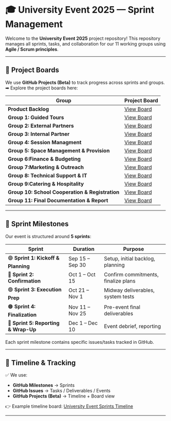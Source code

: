 # 🎓 University Event 2025 — Sprint Management

Welcome to the **University Event 2025** project repository! This repository manages all sprints, tasks, and collaboration for our 11 working groups using **Agile / Scrum principles**. 

---

## 🚀 Project Boards

We use **GitHub Projects (Beta)** to track progress across sprints and groups.  
➡ Explore the project boards here:

| Group | Project Board |
|--------|--------------|
| **Product Backlog** | [View Board](https://github.com/users/FIS001/projects/19) |
| **Group 1: Guided Tours** | [View Board](https://github.com/users/FIS001/projects/8) |
| **Group 2: External Partners** | [View Board](https://github.com/users/FIS001/projects/9/views/1) |
| **Group 3: Internal Partner** | [View Board](https://github.com/users/FIS001/projects/7) |
| **Group 4: Session Managment** | [View Board](https://github.com/users/FIS001/projects/10/views/1) |
| **Group 5: Space Management & Provision** | [View Board](https://github.com/users/FIS001/projects/11/views/1) |
| **Group 6:Finance & Budgeting** | [View Board](https://github.com/users/FIS001/projects/12/views/1) |
| **Group 7:Marketing & Outreach** | [View Board](https://github.com/users/FIS001/projects/13/views/1) |
| **Group 8: Technical Support & IT** | [View Board](https://github.com/users/FIS001/projects/14/views/1) |
| **Group 9:Catering & Hospitality** | [View Board](https://github.com/users/FIS001/projects/15/views/1) |
| **Group 10: School Cooperation & Registration** | [View Board](https://github.com/users/FIS001/projects/16/views/1) |
| **Group 11: Final Documentation & Report** | [View Board](https://github.com/users/FIS001/projects/18/views/1) |


---

## 📌 Sprint Milestones

Our event is structured around **5 sprints**:

| Sprint | Duration | Purpose |
|---------|----------|---------|
| 🟣 **Sprint 1: Kickoff & Planning** | Sep 15 – Sep 30 | Setup, initial backlog, planning |
| 🔵 **Sprint 2: Confirmation** | Oct 1 – Oct 15 | Confirm commitments, finalize plans |
| 🟢 **Sprint 3: Execution Prep** | Oct 21 – Nov 1 | Midway deliverables, system tests |
| 🟠 **Sprint 4: Finalization** | Nov 11 – Nov 25 | Pre-event final deliverables |
| 🔴 **Sprint 5: Reporting & Wrap-Up** | Dec 1 – Dec 10 | Event debrief, reporting |

Each sprint milestone contains specific issues/tasks tracked in GitHub.

---

## 📅 Timeline & Tracking

✅ We use:
- **GitHub Milestones** → Sprints
- **GitHub Issues** → Tasks / Deliverables / Events
- **GitHub Projects (Beta)** → Timeline + Board view

👉 Example timeline board: [University Event Sprints Timeline](https://github.com/YOUR_ORG/YOUR_REPO/projects/12)

---




